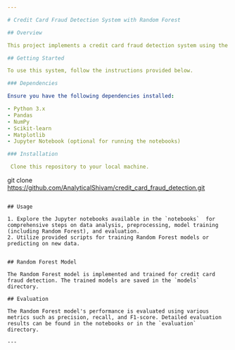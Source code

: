 ```yaml
---

# Credit Card Fraud Detection System with Random Forest

## Overview

This project implements a credit card fraud detection system using the Random Forest machine learning algorithm. The system analyzes historical credit card transaction data to identify potential fraudulent activities.

## Getting Started

To use this system, follow the instructions provided below.

### Dependencies

Ensure you have the following dependencies installed:

- Python 3.x
- Pandas
- NumPy
- Scikit-learn
- Matplotlib
- Jupyter Notebook (optional for running the notebooks)

### Installation

 Clone this repository to your local machine.
   ```
   git clone https://github.com/AnalyticalShivam/credit_card_fraud_detection.git
   ```

## Usage

1. Explore the Jupyter notebooks available in the `notebooks`  for comprehensive steps on data analysis, preprocessing, model training (including Random Forest), and evaluation.
2. Utilize provided scripts for training Random Forest models or predicting on new data.


## Random Forest Model

The Random Forest model is implemented and trained for credit card fraud detection. The trained models are saved in the `models` directory.

## Evaluation

The Random Forest model's performance is evaluated using various metrics such as precision, recall, and F1-score. Detailed evaluation results can be found in the notebooks or in the `evaluation` directory.

---
```

